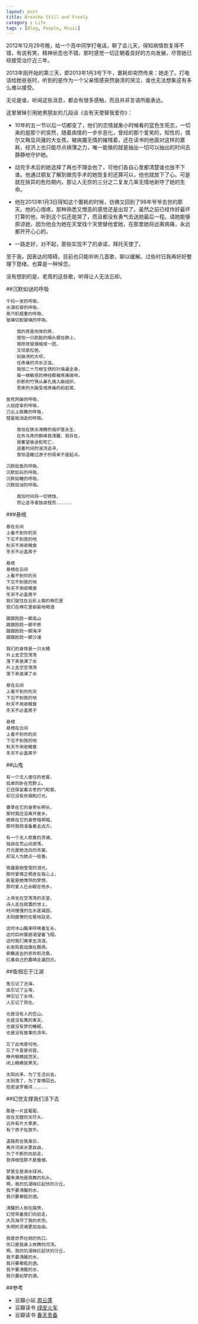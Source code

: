 ```yaml
---
layout: post
title: Breathe Still and Freely
category : Life
tags : [Blog, People, Music]
---
```


2012年12月29号晚，给一个高中同学打电话，聊了会儿天，得知病情恢复得不错，有说有笑，精神状态也不错。那时感觉一切正朝着良好的方向发展，尽管她已经接受治疗近三年。

2013年刚开始的第三天，即2013年1月3号下午，噩耗却突然传来：她走了。打电话给她爸爸时，听到的是作为一个父亲情感突然崩溃的哭泣，谁也无法想象这有多么难以接受。

无论是谁，听闻这些消息，都会有很多感触，而且并非言语所能表达。

这里冒昧引用她男朋友的几段话《会有天使替我爱你》：

* 10年的五一节以后一切都变了，他们的恋情就象小时候看的蓝色生死恋，一切来的是那个的突然，随着病情的一步步恶化，曾经的那个爱笑的，知性的，偶尔又略显风骚的大女孩，被病魔无情的摧残着，还在读书的他面对这样的噩耗，经济上也只能尽点绵薄之力，唯一能做的就是抽出一切可以抽出的时间去静静地守护她。
   
* 动完手术后的她选择了再也不理会他了，可他们各自心里都清楚谁也放不下谁。他通过朋友了解到做完手术的她恢复的还算可以，他也就放下了心。可是就在排异的危险期内，那让人无奈的三分之二复发几率无情地剥夺了她的生命。
       
* 他在2013年1月3日得知这个噩耗的时候，仿佛又回到了98年爷爷去世的那天。他的心很疼，那种熟悉又憎恶的感觉还是出现了。虽然之前已经作好最坏打算的他，听到这个后还是哭了，而且都没有勇气去送她最后一程。请她能够原谅她，因为他会为她在天堂找个天使替他爱她，在那里她将远离病痛，永远都开开心心的。

* 一路走好，对不起，那些实现不了的承诺，拜托天使了。
	
至于我，因表达的障碍，目前也只能听听几首歌，聊以缓解。过些时日我再好好整理下思绪，也算是一种悼念。

没有想到的是，老周的这些歌，听得让人无法忘却。

##沉默如谜的呼吸

	千钧一发的呼吸， 
	水滴石穿的呼吸， 
	蒸汽机粗重的呼吸， 
	玻璃切割玻璃的呼吸。 
	 
		我的疼是肉体的疼， 
		我怕一只肮脏的烟头摁在肺上， 
		我吱吱冒烟缩成一团， 
		又彻底松弛， 
		如崩溃的大坝， 
		任疼痛的洪水泛滥。 
		我怕二十万根生锈的针插遍全身， 
		每一根敏感的神经都被疼痛拨响， 
		折断的竹筷从鼻孔插入脑组织， 
		思索的大脑变成疼痛的蚂蚁窝。
	 
	鱼死网破的呼吸， 
	火焰痉挛的呼吸， 
	刀尖上跳舞的呼吸， 
	彗星般消逝的呼吸。 
	 
		我怕在铁水沸腾的熔炉里永生， 
		在热与疼的颠峰我清醒、我存在， 
		我奢望昏迷和死亡， 
		逆着时间的湍流追寻， 
		我怕温暖过游子的母亲不是起点。
	 
	沉默如鱼的呼吸， 
	沉默如石的呼吸， 
	沉默如睡的呼吸， 
	沉默如谜的呼吸。 
	 
		我怕时间将一切锈蚀， 
		而让追寻者独自锃亮......
	
###悬棺

	悬在云间
	上看不到你的天
	下见不到我的地
	秋天不用收粮食
	冬天不必盖房子

	悬棺
	悬棺在云间
	上看不到你的天
	下见不到我的地
	秋天不用收粮食
	冬天不必盖房子
	我们就住在云彩上面的棉花里
	我们在棉花里偷偷地喝酒

	踉踉跄跄一脚高山
	踉踉跄跄一脚平原
	踉踉跄跄一脚海洋
	踉踉跄跄一脚沙滩

	我们的身体是一只水桶
	升上去空空荡荡
	落下来装满了水
	升上去空空荡荡
	落下来装满了水

	悬在云间
	上看不到你的天
	下见不到我的地
	秋天不用收粮食
	冬天不必盖房子

	悬棺
	悬棺在云间
	上看不到你的天
	下见不到我的地
	秋天不用收粮食
	冬天不必盖房子


##山鬼

	有一个无人居住的老屋， 
	孤单的卧在荒野上。 
	它还保留着古老的门和窗， 
	却已没有炊烟和灯光。 

	春草在它的身旁长啊长， 
	那时我还没离开故乡。 
	蟋蟀在它的身旁唱啊唱， 
	那时我刚准备着去远方。 

	有一个无人祭奠的灵魂， 
	独自在荒山间游荡， 
	月光是她洁白的衣裳， 
	却没人为她点一柱香。 

	夜露是她莹莹的泪光， 
	那时爱情正栖息在我心上， 
	辰星是她憔悴的梦想， 
	那时爱人已长眠在他乡。 

	上帝坐在空荡荡的天堂， 
	诗人走在寂寞的世上， 
	时间慢慢的在水底凝固， 
	太阳疲倦的在极地驻足。 

	这时冰山醒来呼唤着生长， 
	这时巨树展翅渴望着飞翔， 
	这时我们离家去流浪， 
	长发宛若战旗在飘扬， 
	俯瞰逝去的悲欢和沧桑， 
	扛着自己的墓碑走遍四方。 


##鱼相忘于江湖

	鱼忘记了沧海， 
	虫忘记了尘埃， 
	神忘记了永恒， 
	人忘记了现在。 

	也是没有人的空山， 
	也是没有鹰的青天， 
	也是没有梦的睡眠， 
	也是没有故事的流年。 

	忘了此地是何地， 
	忘了今昔是何昔。 
	睁开眼睛就亮天， 
	闭上眼睛就黑天。 

	太阳出来，为了生活出去， 
	太阳落了，为了爱情回去。 
	班若波罗揭谛......

##幻觉支撑我们活下去

	那是一片蓝葡萄， 
	挂在戈壁的天尽头， 
	云外有片大草原， 
	有个孩子在放牛。 

	道路死在我身后， 
	离开河床水更自由， 
	为了不断的向前走， 
	我得相信那不是蜃楼。
 
	梦里全是湖水绿洲， 
	醒来满地是跳舞的石头。 
	啊，我的饥渴映红起伏的沙丘， 
	我不要清醒的水， 
	我只要晕眩的酒。 

	清醒的人倒在路旁， 
	幻觉带着我们向前走， 
	大风淘尽了我的衣兜， 
	失明的灵魂更加自由。
 
	我是世界壮丽的伤口， 
	伤口是我身上奔腾的河流。 
	啊，我的饥渴映红起伏的沙丘， 
	我不要清醒的水， 
	我只要晕眩的酒。 
	我不要清醒的水， 
	我只要如梦的酒。 

##参考

* 豆瓣小站  [周云蓬](http://site.douban.com/zhouyunpeng/room/418171/)
* 豆瓣读书  [绿皮火车](http://book.douban.com/subject/10743137/)
* 豆瓣读书  [春天责备](http://book.douban.com/subject/5333599/)
